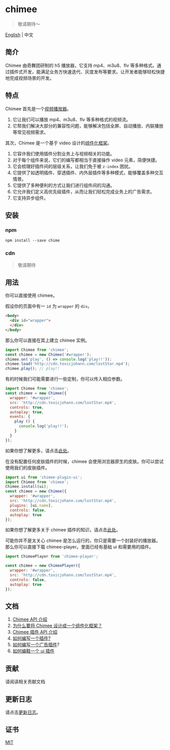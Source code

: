 # chimee

> 敬请期待～

[English](https://github.com/Chimeejs/chimee) | 中文

## 简介

Chimee 由奇舞团研制的 h5 播放器，它支持 mp4、m3u8、flv 等多种格式。通过插件式开发，能满足业务方快速迭代、灰度发布等要求。让开发者能够轻松快捷地完成视频场景的开发。

## 特点

Chimee 首先是一个[视频播放器](https://github.com/Chimeejs/chimee/blob/master/doc/zh-cn/chimee-api.md)。

1. 它让我们可以播放 mp4、m3u8、flv 等多种格式的视频流。
2. 它帮我们解决大部分的兼容性问题，能够解决包括全屏、自动播放、内联播放等常见视频需求。

其次，Chimee 是一个基于 video 设计的[组件化框架](https://github.com/Chimeejs/chimee/blob/master/doc/zh-cn/why-chimee-is-a-frame.md)。

1. 它容许我们使用插件分割业务上与视频相关的功能。
2. 对于每个组件来说，它们的编写都相当于直接操作 video 元素，简便快捷。
3. 它会梳理好插件间的层级关系，让我们免于被 `z-index` 困扰。
4. 它提供了如透明插件、穿透插件、内外层插件等多种模式，能够覆盖多种交互情景。
5. 它提供了多种便利的方式让我们进行组件间的沟通。
6. 它允许我们定义高优先级插件，从而让我们轻松完成业务上的广告需求。
7. 它支持异步组件。

## 安装

### npm

```
npm install --save chime
```

### cdn

> 敬请期待

## 用法

你可以直接使用 chimee。

假设你的页面中有一 `id`  为 `wrapper` 的 `div`。

```html
<body>
  <div id="wrapper">
  </div>
</body>
```

那么你可以直接在其上建立 chimee 实例。

```javascript
import Chimee from 'chimee';
const chimee = new Chimee('#wrapper');
chimee.on('play', () => console.log('play!!'));
chimee.load('http://cdn.toxicjohann.com/lostStar.mp4');
chimee.play(); // play!!
```

有的时候我们可能需要进行一些定制，你可以传入相应参数。

```javascript
import Chimee from 'chimee';
const chimee = new Chimee({
  wrapper: '#wrapper',
  src: 'http://cdn.toxicjohann.com/lostStar.mp4',
  controls: true,
  autoplay: true,
  events: {
    play () {
      console.log('play!!');
    }
  }
});
```

如果你想了解更多，请点击[此处](https://github.com/Chimeejs/chimee/blob/master/doc/zh-cn/chimee-api.md)。

在没有配置任何皮肤插件的时候，chimee 会使用浏览器原生的皮肤。你可以尝试使用我们的皮肤插件。

```javascript
import ui from 'chimee-plugin-ui';
import Chimee from 'chimee';
Chimee.install(ui);
const chimee = new Chimee({
  wrapper: '#wrapper',
  src: 'http://cdn.toxicjohann.com/lostStar.mp4',
  plugins: [ui.name],
  controls: false,
  autoplay: true
});
```

如果你想了解更多关于 chimee 插件的知识，请点击[此处](https://github.com/Chimeejs/chimee/blob/master/doc/zh-cn/plugin-api.md)。

可能你并不是太关心 chimee 是怎么运行的，你只是需要一个封装好的播放器。那么你可以直接下载 chimee-player。里面已经有基础 ui 和需要用的插件。

```javascript
import ChimeePlayer from 'chimee-player';

const chimee = new ChimeePlayer({
  wrapper: '#wrapper',
  src: 'http://cdn.toxicjohann.com/lostStar.mp4',
  controls: false,
  autoplay: true
});
```

## 文档

1. [Chimee API 介绍](https://github.com/Chimeejs/chimee/blob/master/doc/zh-cn/chimee-api.md)
2. [为什么要将 Chimee 设计成一个组件化框架？](https://github.com/Chimeejs/chimee/blob/master/doc/zh-cn/why-chimee-is-a-frame.md)
3. [Chimee 插件 API 介绍](https://github.com/Chimeejs/chimee/blob/master/doc/zh-cn/plugin-api.md)
4. [如何编写一个插件?](https://github.com/Chimeejs/chimee/blob/master/doc/zh-cn/how-to-write-a-plugin.md)
5. [如何编写一个广告插件](https://github.com/Chimeejs/chimee/blob/master/doc/zh-cn/how-to-write-an-ad-plugin.md)?
6. [如何编鞋一个 ui 插件](https://github.com/Chimeejs/chimee/blob/master/doc/zh-cn/how-to-write-a-ui-plugin.md)

## 贡献

请阅读相关贡献文档

## 更新日志

请点击[更新日志](https://github.com/Chimeejs/chimee/releases)。

## 证书

[MIT](https://opensource.org/licenses/MIT)